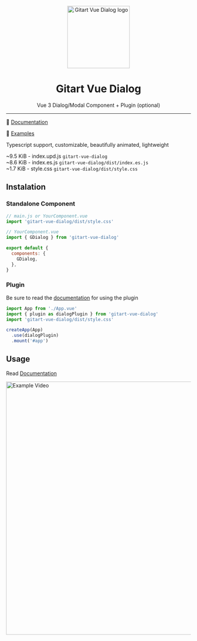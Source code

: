 <p align="center"><img src="../docs/src/public/gitart-dialog-logo.svg" width="170" alt="Gitart Vue Dialog logo"></p>

<h1 align="center">Gitart Vue Dialog</h1>

<p align="center">Vue 3 Dialog/Modal Component + Plugin (optional)</p>

---

📘 [Documentation](https://gitart-vue-dialog.netlify.app/)

🤯 [Examples](https://michaelgitart.github.io/gitart-vue-dialog/)

Typescript support, customizable, beautifully animated, lightweight

~9.5 KiB - index.upd.js `gitart-vue-dialog` <br/> 
~8.6 KiB - index.es.js `gitart-vue-dialog/dist/index.es.js` <br/>
~1.7 KiB - style.css `gitart-vue-dialog/dist/style.css` <br/> 


## Instalation

### Standalone Component

```js
// main.js or YourComponent.vue
import 'gitart-vue-dialog/dist/style.css'
```

```js
// YourComponent.vue
import { GDialog } from 'gitart-vue-dialog'

export default {
  components: {
    GDialog,
  },
}
```

### Plugin

Be sure to read the [documentation](https://gitart-vue-dialog.netlify.app/) for using the plugin

```js
import App from './App.vue'
import { plugin as dialogPlugin } from 'gitart-vue-dialog'
import 'gitart-vue-dialog/dist/style.css'

createApp(App)
  .use(dialogPlugin)
  .mount('#app')
```



## Usage

Read [Documentation](https://gitart-vue-dialog.netlify.app/)

<img src="../docs/src/public/example-video.gif" width="690" alt="Example Video">
